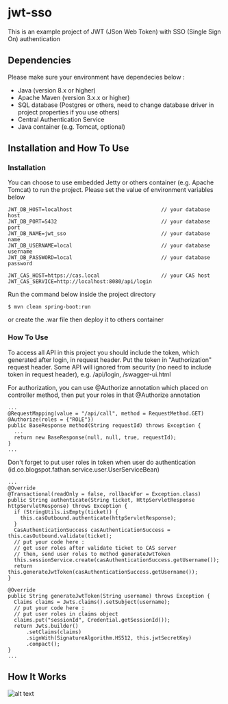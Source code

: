 # jwt-sso

This is an example project of JWT (JSon Web Token) with SSO (Single Sign On) authentication

## Dependencies
Please make sure your environment have dependecies below :
<ul>
<li>Java (version 8.x or higher)</li>
<li>Apache Maven (version 3.x.x or higher)</li>
<li>SQL database (Postgres or others, need to change database driver in project properties if you use others)</li>
<li>Central Authentication Service</li>
<li>Java container (e.g. Tomcat, optional)</li>
</ul>

## Installation and How To Use
### Installation
You can choose to use embedded Jetty or others container (e.g. Apache Tomcat) to run the project.
Please set the value of environment variables below
```
JWT_DB_HOST=localhost                             // your database host
JWT_DB_PORT=5432                                  // your database port
JWT_DB_NAME=jwt_sso                               // your database name
JWT_DB_USERNAME=local                             // your database username
JWT_DB_PASSWORD=local                             // your database password

JWT_CAS_HOST=https://cas.local                    // your CAS host
JWT_CAS_SERVICE=http://localhost:8080/api/login
```
Run the command below inside the project directory
```
$ mvn clean spring-boot:run
```
or create the .war file then deploy it to others container

### How To Use
To access all API in this project you should include the token, which generated after login, in request header. Put the token in "Authorization" request header. Some API will ignored from security (no need to include token in request header), e.g. /api/login, /swagger-ui.html

For authorization, you can use @Authorize annotation which placed on controller method, then put your roles in that @Authorize annotation
```
...
@RequestMapping(value = "/api/call", method = RequestMethod.GET)
@Authorize(roles = {"ROLE"})
public BaseResponse method(String requestId) throws Exception {
  ...
  return new BaseResponse(null, null, true, requestId);
}
...
```
Don't forget to put user roles in token when user do authentication (id.co.blogspot.fathan.service.user.UserServiceBean)
```
...
@Override
@Transactional(readOnly = false, rollbackFor = Exception.class)
public String authenticate(String ticket, HttpServletResponse httpServletResponse) throws Exception {
  if (StringUtils.isEmpty(ticket)) {
    this.casOutbound.authenticate(httpServletResponse);
  }
  CasAuthenticationSuccess casAuthenticationSuccess = this.casOutbound.validate(ticket);
  // put your code here :
  // get user roles after validate ticket to CAS server
  // then, send user roles to method generateJwtToken
  this.sessionService.create(casAuthenticationSuccess.getUsername());
  return this.generateJwtToken(casAuthenticationSuccess.getUsername());
}

@Override
public String generateJwtToken(String username) throws Exception {
  Claims claims = Jwts.claims().setSubject(username);
  // put your code here :
  // put user roles in claims object
  claims.put("sessionId", Credential.getSessionId());
  return Jwts.builder()
      .setClaims(claims)
      .signWith(SignatureAlgorithm.HS512, this.jwtSecretKey)
      .compact();
}
...
```

## How It Works
![alt text](https://lh3.googleusercontent.com/TtdOxSicBd02Ekfu6CvgHvGChtIw8KKQa2eFlwSOeqAdMknIyew4D_5Ali6a9_N2AwtlhdgF9V6MJl5RM3LzsN6dYUDl0oOBNuEXomCoWypvxp_hESBX0EbCJWBflfRGNdWcfuG75Q=w961-h361-no)
